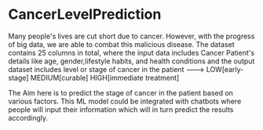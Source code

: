 # CancerLevelPrediction

Many people's lives are cut short due to cancer. However, with the progress of big data, we are able to combat this malicious disease.
The dataset contains 25 columns in total, where the input data includes Cancer Patient's details like age, gender,lifestyle habits, and health conditions and the output dataset includes level or stage of cancer in the patient ---> LOW[early-stage]
                                                     MEDIUM[curable]
                                                     HIGH[immediate treatment]
                                                     
The Aim here is to predict the stage of cancer in the patient based on various factors.
This ML model could be integrated with chatbots where people will input their information which will in turn predict the results accordingly.

